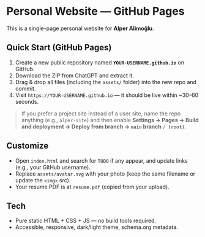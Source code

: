 # Personal Website — GitHub Pages

This is a single-page personal website for **Alper Alimoğlu**.

## Quick Start (GitHub Pages)

1. Create a new public repository named **`YOUR-USERNAME.github.io`** on GitHub.
2. Download the ZIP from ChatGPT and extract it.
3. Drag & drop all files (including the `assets/` folder) into the new repo and commit.
4. Visit `https://YOUR-USERNAME.github.io` — it should be live within ~30–60 seconds.

> If you prefer a project site instead of a user site, name the repo anything (e.g., `alper-site`) and then enable **Settings → Pages → Build and deployment → Deploy from branch → `main` branch `/ (root)`**.

## Customize

- Open `index.html` and search for `TODO` if any appear, and update links (e.g., your GitHub username).
- Replace `assets/avatar.svg` with your photo (keep the same filename or update the `<img>` src).
- Your resume PDF is at `resume.pdf` (copied from your upload).

## Tech

- Pure static HTML + CSS + JS — no build tools required.
- Accessible, responsive, dark/light theme, schema.org metadata.
